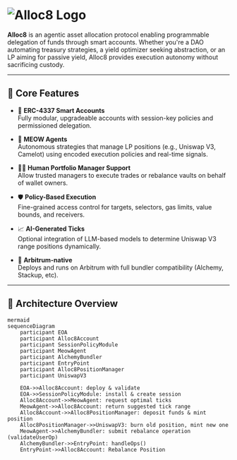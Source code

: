 # ![Alloc8 Logo](https://github.com/user-attachments/assets/7f79c33a-0cf2-4eec-bfbb-d0e266621837)

**Alloc8** is an agentic asset allocation protocol enabling programmable delegation of funds through smart accounts. Whether you're a DAO automating treasury strategies, a yield optimizer seeking abstraction, or an LP aiming for passive yield, Alloc8 provides execution autonomy without sacrificing custody.

---

## 🧠 Core Features

- 🔐 **ERC-4337 Smart Accounts**  
  Fully modular, upgradeable accounts with session-key policies and permissioned delegation.

- 🧬 **MEOW Agents**  
  Autonomous strategies that manage LP positions (e.g., Uniswap V3, Camelot) using encoded execution policies and real-time signals.

- 🧑‍💼 **Human Portfolio Manager Support**  
  Allow trusted managers to execute trades or rebalance vaults on behalf of wallet owners.

- 🛡 **Policy-Based Execution**  
  Fine-grained access control for targets, selectors, gas limits, value bounds, and receivers.

- 📈 **AI-Generated Ticks**  
  Optional integration of LLM-based models to determine Uniswap V3 range positions dynamically.

- 🌉 **Arbitrum-native**  
  Deploys and runs on Arbitrum with full bundler compatibility (Alchemy, Stackup, etc).

---

## 🔗 Architecture Overview
```
mermaid
sequenceDiagram
    participant EOA
    participant Alloc8Account
    participant SessionPolicyModule
    participant MeowAgent
    participant AlchemyBundler
    participant EntryPoint
    participant Alloc8PositionManager
    participant UniswapV3

    EOA->>Alloc8Account: deploy & validate
    EOA->>SessionPolicyModule: install & create session
    Alloc8Account->>MeowAgent: request optimal ticks
    MeowAgent->>Alloc8Account: return suggested tick range
    Alloc8Account->>Alloc8PositionManager: deposit funds & mint position
    Alloc8PositionManager->>UniswapV3: burn old position, mint new one
    MeowAgent->>AlchemyBundler: submit rebalance operation (validateUserOp)
    AlchemyBundler->>EntryPoint: handleOps()
    EntryPoint->>Alloc8Account: Rebalance Position
